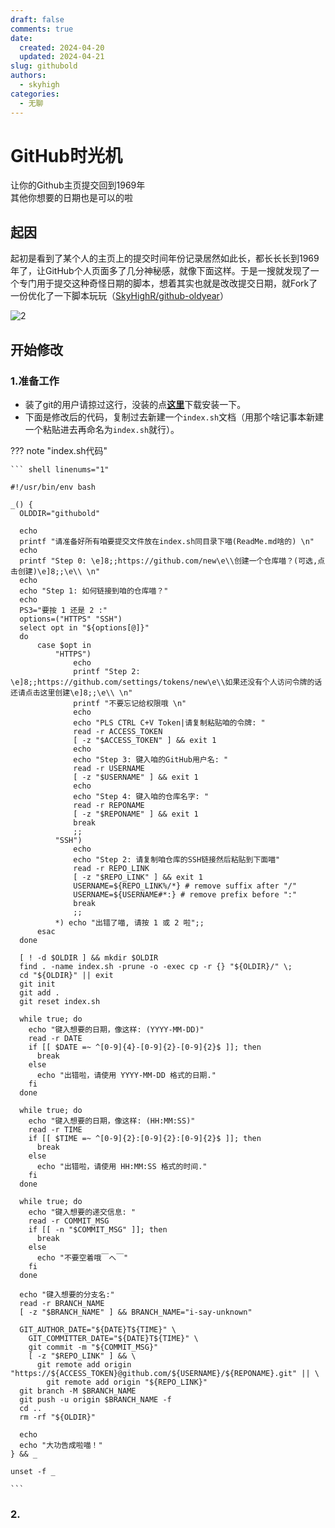 ```yaml
---
draft: false
comments: true
date:
  created: 2024-04-20
  updated: 2024-04-21
slug: githubold
authors:
  - skyhigh
categories:
  - 无聊
---
```


# **GitHub时光机**

让你的Github主页提交回到1969年  
其他你想要的日期也是可以的啦

<!-- uptoc -->

## 起因 

起初是看到了某个人的主页上的提交时间年份记录居然如此长，都长长长到1969年了，让GitHub个人页面多了几分神秘感，就像下面这样。于是一搜就发现了一个专门用于提交这种奇怪日期的脚本，想着其实也就是改改提交日期，就Fork了一份优化了一下脚本玩玩（[SkyHighR/github-oldyear](https://github.com/SkyHighR/github-oldyear)）

![2](https://mypic.skyhigh.moe/blog/githubold/2.png)


## 开始修改

### 1.准备工作

- 装了git的用户请掠过这行，没装的点[**这里**](https://git-scm.com/download/win)下载安装一下。
- 下面是修改后的代码，复制过去新建一个`index.sh`文档（用那个啥记事本新建一个粘贴进去再命名为`index.sh`就行）。


??? note "index.sh代码"

    ``` shell linenums="1"

    #!/usr/bin/env bash

    _() {
      OLDDIR="githubold"
      
      echo
      printf "请准备好所有咱要提交文件放在index.sh同目录下喵(ReadMe.md啥的) \n"
      echo
      printf "Step 0: \e]8;;https://github.com/new\e\\创建一个仓库喵？(可选,点击创建)\e]8;;\e\\ \n"
      echo
      echo "Step 1: 如何链接到咱的仓库喵？"
      echo
      PS3="要按 1 还是 2 :"
      options=("HTTPS" "SSH")
      select opt in "${options[@]}"
      do
          case $opt in
              "HTTPS")
                  echo
                  printf "Step 2: \e]8;;https://github.com/settings/tokens/new\e\\如果还没有个人访问令牌的话还请点击这里创建\e]8;;\e\\ \n"
                  printf "不要忘记给权限哦 \n"
                  echo
                  echo "PLS CTRL C+V Token|请复制粘贴咱的令牌: "
                  read -r ACCESS_TOKEN
                  [ -z "$ACCESS_TOKEN" ] && exit 1
                  echo
                  echo "Step 3: 键入咱的GitHub用户名: "
                  read -r USERNAME
                  [ -z "$USERNAME" ] && exit 1
                  echo
                  echo "Step 4: 键入咱的仓库名字: "
                  read -r REPONAME
                  [ -z "$REPONAME" ] && exit 1
                  break
                  ;;
              "SSH")
                  echo
                  echo "Step 2: 请复制咱仓库的SSH链接然后粘贴到下面喵"
                  read -r REPO_LINK
                  [ -z "$REPO_LINK" ] && exit 1
                  USERNAME=${REPO_LINK%/*} # remove suffix after "/"
                  USERNAME=${USERNAME#*:} # remove prefix before ":"
                  break
                  ;;
              *) echo "出错了喵, 请按 1 或 2 啦";;
          esac
      done

      [ ! -d $OLDIR ] && mkdir $OLDIR
      find . -name index.sh -prune -o -exec cp -r {} "${OLDIR}/" \;
      cd "${OLDIR}" || exit
      git init
      git add .
      git reset index.sh

      while true; do
        echo "键入想要的日期，像这样: (YYYY-MM-DD)"
        read -r DATE
        if [[ $DATE =~ ^[0-9]{4}-[0-9]{2}-[0-9]{2}$ ]]; then
          break
        else
          echo "出错啦，请使用 YYYY-MM-DD 格式的日期."
        fi
      done

      while true; do
        echo "键入想要的日期，像这样: (HH:MM:SS)"
        read -r TIME
        if [[ $TIME =~ ^[0-9]{2}:[0-9]{2}:[0-9]{2}$ ]]; then
          break
        else
          echo "出错啦，请使用 HH:MM:SS 格式的时间."
        fi
      done

      while true; do
        echo "键入想要的递交信息: "
        read -r COMMIT_MSG
        if [[ -n "$COMMIT_MSG" ]]; then
          break
        else
          echo "不要空着哦￣へ￣"
        fi
      done

      echo "键入想要的分支名:"
      read -r BRANCH_NAME
      [ -z "$BRANCH_NAME" ] && BRANCH_NAME="i-say-unknown"

      GIT_AUTHOR_DATE="${DATE}T${TIME}" \
        GIT_COMMITTER_DATE="${DATE}T${TIME}" \
        git commit -m "${COMMIT_MSG}"
        [ -z "$REPO_LINK" ] && \
          git remote add origin "https://${ACCESS_TOKEN}@github.com/${USERNAME}/${REPONAME}.git" || \
            git remote add origin "${REPO_LINK}"
      git branch -M $BRANCH_NAME
      git push -u origin $BRANCH_NAME -f
      cd ..
      rm -rf "${OLDIR}"

      echo
      echo "大功告成啦喵！"
    } && _

    unset -f _

    ```



### 2.
